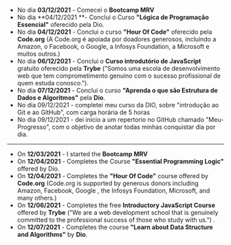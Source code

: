 - No dia **03/12/2021** - Comecei o **Bootcamp MRV**
- No dia **04/12/2021 **- Conclui o Curso **"Lógica de Programação Essencial"** oferecido pela Dio.
- No dia **04/12/2021** - Conclui o curso **"Hour Of Code"** oferecido pela **Code.org** (A Code.org é apoiada por doadores generosos, incluindo a Amazon, o Facebook, o Google, a Infosys Foundation, a Microsoft e muitos outros.)
- No dia **06/12/2021** - Conclui o **Curso introdutório de JavaScript** gratuito oferecido pela **Trybe** ("Somos uma escola de desenvolvimento web que tem comprometimento genuíno com o sucesso profissional de quem estuda conosco.").
- No dia **07/12/2021** - Conclui o curso **"Aprenda o que são Estrutura de Dados e Algoritmos"** pela **Dio**.
- No dia 09/12/2021 - completei meu curso da DIO, sobre "introdução ao Git e ao GitHub", com carga horária de 5 horas
- No dia 09/12/2021 -  dei inicio a um repertorio no GitHub chamado "Meu-Progresso", com o objetivo de anotar todas minhas conquistar dia por dia. 

-----------------

- On **12/03/2021** - I started the **Bootcamp MRV**
- On **12/04/2021** - Completes the Course **"Essential Programming Logic"** offered by Dio.
- On **12/04/2021** - Completes the **"Hour Of Code"** course offered by **Code.org** (Code.org is supported by generous donors including Amazon, Facebook, Google , the Infosys Foundation, Microsoft, and many others.)
- On **12/06/2021** - Completes the free **Introductory JavaScript Course** offered by **Trybe** ("We are a web development school that is genuinely committed to the professional success of those who study with us.") .
- On **12/07/2021** - Completes the course **"Learn about Data Structure and Algorithms"** by **Dio**.
